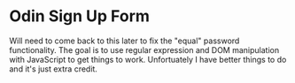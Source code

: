 <h1>Odin Sign Up Form</h1>
Will need to come back to this later to fix the "equal" password functionality. The goal is to use regular expression and DOM manipulation with JavaScript to get things to work. Unfortuately I have better things to do and it's just extra credit.
